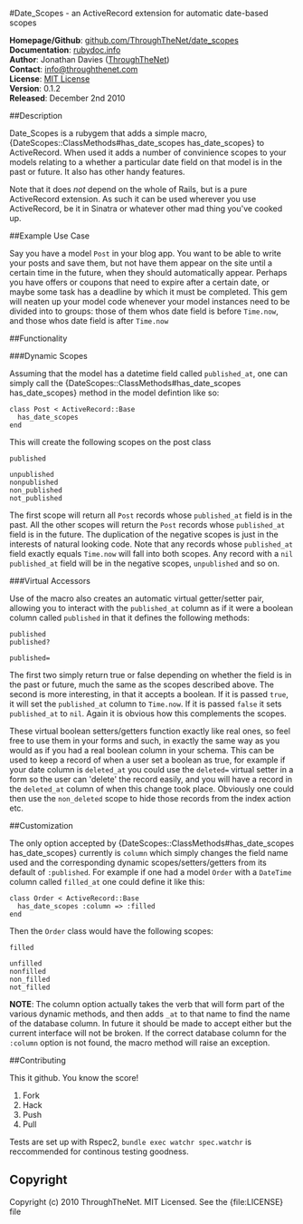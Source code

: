 #Date_Scopes - an ActiveRecord extension for automatic date-based scopes

**Homepage/Github**:  [github.com/ThroughTheNet/date_scopes](https://github.com/ThroughTheNet/date_scopes)  
**Documentation**:    [rubydoc.info](http://rubydoc.info/gems/date_scopes/0.1.2/frames)  
**Author**:           Jonathan Davies ([ThroughTheNet](http://throughthnet.com))  
**Contact**:          [info@throughthenet.com](mailto:info@throughthenet.com)  
**License**:          [MIT License](http://opensource.org/licenses/mit-license.php)  
**Version**:          0.1.2  
**Released**:         December 2nd 2010

##Description


Date\_Scopes is a rubygem that adds a simple macro, {DateScopes::ClassMethods#has\_date\_scopes has\_date\_scopes} to ActiveRecord. When used it adds a number of convinience scopes to your models relating to a whether a particular date field on that model is in the past or future. It also has other handy features.

Note that it does *not* depend on the whole of Rails, but is a pure ActiveRecord extension. As such it can be used wherever you use ActiveRecord, be it in Sinatra or whatever other mad thing you've cooked up.

##Example Use Case

Say you have a model `Post` in your blog app. You want to be able to write your posts and save them, but not have them appear on the site until a certain time in the future, when they should automatically appear.
Perhaps you have offers or coupons that need to expire after a certain date, or maybe some task has a deadline by which it must be completed.
This gem will neaten up your model code whenever your model instances need to be divided into to groups: those of them whos date field is before `Time.now`, and those whos date field is after `Time.now`

##Functionality

###Dynamic Scopes

Assuming that the model has a datetime field called `published_at`, one can simply call the {DateScopes::ClassMethods#has\_date\_scopes has\_date\_scopes} method in the model defintion like so:

    class Post < ActiveRecord::Base
      has_date_scopes
    end
    
This will create the following scopes on the post class

    published
    
    unpublished
    nonpublished
    non_published
    not_published
    
The first scope will return all `Post` records whose `published_at` field is in the past.
All the other scopes will return the `Post` records whose `published_at` field is in the future.
The duplication of the negative scopes is just in the interests of natural looking code.
Note that any records whose `published_at` field exactly equals `Time.now` will fall into both scopes.
Any record with a `nil` `published_at` field will be in the negative scopes, `unpublished` and so on.

###Virtual Accessors

Use of the macro also creates an automatic virtual getter/setter pair, allowing you to interact with the `published_at` column as if it were a boolean column called `published` in that it defines the following methods:

    published
    published?
    
    published=
    
The first two simply return true or false depending on whether the field is in the past or future, much the same as the scopes described above. The second is more interesting, in that it accepts a boolean.
If it is passed `true`, it will set the `published_at` column to `Time.now`. If it is passed `false` it sets `published_at` to `nil`. Again it is obvious how this complements the scopes.

These virtual boolean setters/getters function exactly like real ones, so feel free to use them in your forms and such, in exactly the same way as you would as if you had a real boolean column in your schema.
This can be used to keep a record of when a user set a boolean as true, for example if your date column is `deleted_at` you could use the `deleted=` virtual setter in a form so the user can 'delete' the record easily, and you will have a record in the `deleted_at` column of when this change took place.
Obviously one could then use the `non_deleted` scope to hide those records from the index action etc.

##Customization

The only option accepted by {DateScopes::ClassMethods#has_date_scopes has_date_scopes} currently is `column` which simply changes the field name used and the corresponding dynamic scopes/setters/getters from its default of `:published`.
For example if one had a model `Order` with a `DateTime` column called `filled_at` one could define it like this:

    class Order < ActiveRecord::Base
      has_date_scopes :column => :filled
    end
    
Then the `Order` class would have the following scopes:

    filled
    
    unfilled
    nonfilled
    non_filled
    not_filled
    
**NOTE**: The column option actually takes the verb that will form part of the various dynamic methods, and then adds `_at` to that name to find the name of the database column. In future it should be made to accept either but the current interface will not be broken. If the correct database column for the `:column` option is not found, the macro method will raise an exception.

##Contributing

This it github. You know the score!

1. Fork
2. Hack
3. Push
4. Pull

Tests are set up with Rspec2, `bundle exec watchr spec.watchr` is reccommended for continous testing goodness.

## Copyright
Copyright (c) 2010 ThroughTheNet. MIT Licensed. See the {file:LICENSE} file
